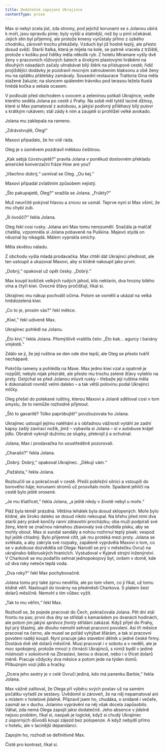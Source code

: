 ```yaml
---
title: Dodatečné zapojení Ukrajince
contentType: prose
---
```


<section>

Max si nebyl zcela jist, zda stromy, pod jejichž korunami se s Jolanou ubírá k moři, jsou opravdu pinie; byly vyšší a statnější, než by u pinií očekával. Jejich stín byl příjemný, ale protože kmeny vyrůstaly přímo z úzkého chodníku, zároveň trochu překážely. Vzduch byl již hodně teplý, ale přesto dosud svěží. Starší Italka, která je míjela na kole, se patrně vracela z tržiště, protože v košíku pod řidítky měla několik ryb. Z hotelu Miramare vyšly dvě ženy v pracovních růžových šatech a širokými plastovými hráběmi na dlouhých násadách začaly uhrabávat bílý štěrk na přístupové cestě; řidič projíždějící dodávky je pozdravil mocným zatroubením klaksonu a obě ženy mu na oplátku přátelsky zamávaly. Sousední restaurace Trattoria Gina měla stažené žaluzie; na sluncem spáleném trávníku pod terasou ležela tlustá hnědá kočka a sekala ocasem.

V podloubí před obchodem s ovocem a zeleninou potkali Ukrajince, vedle kterého seděla Jolana po cestě z Prahy. Na sobě měl tytéž laciné džínsy, které si Max pamatoval z autobusu, a jakýsi podivný přiléhavý bílý pulovr s krátkým rukávem; stál zády k nim a zaujatě si prohlížel velké avokado.

Jolana mu zaklepala na rameno.

„Zdrávstvujtě, Óleg!“

Maxovi připadalo, že ho vidí ráda.

Oleg je s úsměvem pozdravil měkkou češtinou.

„Kak sebjá čúvstvujetě?“ pravila Jolana v poněkud doslovném překladu americké konverzační fráze How are you?

„Všechno dobrý,“ usmíval se Oleg. „Ou kej.“

Maxovi připadal zvláštním způsobem nejistý.

„Što pakupajetě, Óleg?“ snažila se Jolana. „Frúkty?“

Muž neurčitě pokýval hlavou a znovu se usmál. Teprve nyní si Max všiml, že mu chybí zub.

„Íli óvošči?“ řekla Jolana.

Oleg řekl cosi rusky. Jolana ani Max tomu nerozuměli. Snačála ja malčáť chatěla, vzpomněla si Jolana pobaveně na Puškina. Majevó stydá on něuznal by nikagdá. Málem vyprskla smíchy.

Měla skvělou náladu.

Z obchodu vyšla mladá prodavačka. Max chtěl dát Ukrajinci přednost, ale ten ustoupil a ukazoval Maxovi, aby si klidně nakoupil jako první.

„Dobrý,“ opakoval už opět česky. „Dobrý.“

Max koupil košíček velkých rudých jahod, kilo nektarin, dva hrozny bílého vína a čtyři kiwi. Ovocné šťávy pročišťují, říkal si.

Ukrajinec mu nákup pochválil očima. Potom se osmělil a ukázal na velká hnědozelená kiwi.

„Co to je, prosím vás?“ řekl měkce.

„Kiwi,“ řekl udiveně Max.

Ukrajinec pohlédl na Jolanu.

„Éto kívi,“ řekla Jolana. Přemýšlivě vraštila čelo: „Éto kak… agurcy i banány vmjéstě.“

Zdálo se jí, že její ruština se den ode dne lepší, ale Oleg se přesto tvářil nechápavě.

Pokrčila rameny a pohlédla na Maxe. Max jedno kiwi vzal a opatrně je rozpůlil; nebylo nijak přezrálé, ale přesto mu trochu zelené šťávy vyteklo na prsty. Ostýchal se před Jolanou mluvit rusky – třebaže její ruština měla k dokonalosti rovněž velmi daleko – a tak větší polovinu podal Ukrajinci mlčky.

Oleg přešel do polekané ruštiny, kterou Maxovi a Jolaně sděloval cosi v tom smyslu, že to nemůže rozhodně přijmout.

„Štó to gavarítě? Tólko papróbujtě!“ povzbuzovala ho Jolana.

Ukrajinec ustoupil jejímu naléhání a s obřadnou vážností vytáhl ze zadní kapsy zašlý zavírací nožík, jímž – vybavila si Jolana – si v autobuse krájel jídlo. Obratně vykrojil dužninu ze slupky, překrojil ji a ochutnal.

Jolana, Max i prodavačka ho soustředěně pozorovali.

„Charašó?“ řekla Jolana.

„Dobrý. Dobrý,“ opakoval Ukrajinec. „Děkuji vám.“

„Pažálsta,“ řekla Jolana.

Rozloučili se a pokračovali v cestě. Přešli pobřežní silnici a vstoupili do borového háje; korunami stromů už prosvítalo moře. Spadané jehličí na cestě bylo ještě orosené.

„Je mu třiatřicet,“ řekla Jolana, „a ještě nikdy v životě nebyl u moře.“

Pláž byla téměř prázdná. Většina lehátek byla dosud sklopených. Moře bylo klidné, ale široko daleko se dosud nikdo nekoupal. Na břehu před nimi dva starší páry právě končily ranní zdravotní procházku; oba muži podpírali své ženy, které se značnou námahou zbavovaly svá chodidla písku, aby se mohly obout. Max si sundal sandály a nohou rozhrnul teplý písek: vespod byl ještě chladný. Bylo příjemné cítit, jak mu protéká mezi prsty. Jolana se svlékala, a aby zakryla své rozpaky, zapáleně vyprávěla Maxovi o tom, co se v autobuse dozvěděla od Olega: Narodil se prý v městečku Ovruč na ukrajinsko-běloruských hranicích. Vystudoval v Kyjevě strojní inženýrství. V Charkově se mu podařilo sehnat jednopokojový byt, ovšem v domě, kde už dva roky neteče teplá voda.

„Dva roky?“ řekl Max pochybovačně.

Jolana tomu prý také zprvu nevěřila, ale po tom všem, co jí říkal, už tomu klidně věří. Nastoupil do továrny na předměstí Charkova. S platem šest dolarů měsíčně. Nemohl s tím vůbec vyžít.

„Tak to mu věřím,“ řekl Max.

Rozhodl se, že pojede pracovat do Čech, pokračovala Jolana. Pět dní stál frontu na pas; první dva dny se střídali s kamarádem po dvanácti hodinách, ale potom jim jakýsi _správce fronty_ střídání zakázal. Když přijel do Prahy, byl prý šťastný, ale dlouho nemohl sehnat pracovní povolení. Asi tři měsíce pracoval na černo, ale musel se pořád vyhýbat šťárám, a tak si pracovní povolení raději koupil. Nyní pracuje jako stavební dělník u jedné české firmy. Dostává dvě stě dolarů měsíčně. Musí pracovat i v sobotu a v neděli, ale je moc spokojený, protože mnozí z čtrnácti Ukrajinců, s nimiž bydlí v jediné místnosti v sokolovně na Zbraslavi, berou o dvacet, nebo i o třicet dolarů méně. Pracuje vždycky dva měsíce a potom jede na týden domů. Příbuzným vozí jídlo a hračky.

„Dcera jeho sestry je v celé Ovruči jediná, kdo má panenku Barbie,“ řekla Jolana.

Max vážně zalitoval, že Olega při výběru svých postav už na samém počátku vyřadil ze sestavy. Uvědomil si zároveň, že na něj nepamatoval ani s místem v hotelové jídelně. Připravil jsem ho, chudáka, o snídaně i večeře, zasmál se v duchu. Jolanino vyprávění na něj však docela zapůsobilo. Váhal, zda nemá Olega zapojit jaksi dodatečně. Jeho absence v jídelně nejsou problém, říkal si, naopak je logické, když si chudý Ukrajinec z úsporných důvodů koupí zájezd bez polopenze. A když nebydlí přímo v hotelu, ale v lacinější depandanci.

Zapojím ho, rozhodl se definitivně Max.

Čistě pro kontrast, říkal si.

</section>
